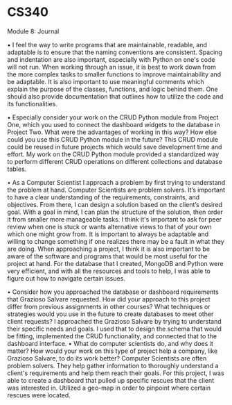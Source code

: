 # CS340
Module 8: Journal

•	I feel the way to write programs that are maintainable, readable, and adaptable is to ensure that the naming conventions are consistent.  Spacing and indentation are also important, especially with Python on one's code will not run.  When working through an issue, it is best to work down from the more complex tasks to smaller functions to improve maintainability and be adaptable.
It is also important to use meaningful comments which explain the purpose of the classes, functions, and logic behind them.  One should also provide documentation that outlines how to utilize the code and its functionalities.

•	Especially consider your work on the CRUD Python module from Project One, which you used to connect the dashboard widgets to the database in Project Two. What were the advantages of working in this way? How else could you use this CRUD Python module in the future?
This CRUD module could be reused in future projects which would save development time and effort. My work on the CRUD Python module provided a standardized way to perform different CRUD operations on different collections and database tables.

•	As a Computer Scientist I approach a problem by first trying to understand the problem at hand. Computer Scientists are problem solvers.  It’s important to have a clear understanding of the requirements, constraints, and objectives.  From there, I can design a solution based on the client’s desired goal.  With a goal in mind, I can plan the structure of the solution, then order it from smaller more manageable tasks. I think it's important to ask for peer review when one is stuck or wants alternative views to that of your own which one might grow from.  It is important to always be adaptable and willing to change something if one realizes there may be a fault in what they are doing.
 When approaching a project, I think it is also important to be aware of the software and programs that would be most useful for the project at hand.  For the database that I created, MongoDB and Python were very efficient, and with all the resources and tools to help, I was able to figure out how to navigate certain issues.
 
• Consider how you approached the database or dashboard requirements that Grazioso Salvare requested. How did your approach to this project differ from previous assignments in other courses? What techniques or strategies would you use in the future to create databases to meet other client requests?
I approached the Grazioso Salvare by trying to understand their specific needs and goals.  I used that to design the schema that would be fitting, implemented the CRUD functionality, and connected that to the dashboard interface.
•	What do computer scientists do, and why does it matter? How would your work on this type of project help a company, like Grazioso Salvare, to do its work better?
Computer Scientists are often problem solvers.  They help gather information to thoroughly understand a client's requirements and help them reach their goals.  For this project, I was able to create a dashboard that pulled up specific rescues that the client was interested in.  Utilized a geo-map in order to pinpoint where certain rescues were located.


